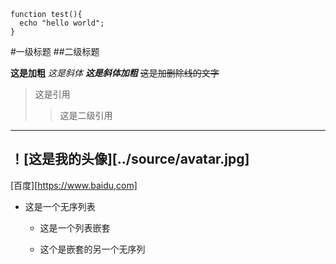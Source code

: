 ```
function test(){
  echo "hello world";
}

```

#一级标题
##二级标题

**这是加粗**
*这是斜体*
***这是斜体加粗***
~~这是加删除线的文字~~
>这是引用
>> 这是二级引用
---
！[这是我的头像][../source/avatar.jpg]
---
[百度][https://www.baidu,com]

* 这是一个无序列表

   * 这是一个列表嵌套

   * 这个是嵌套的另一个无序列
   
